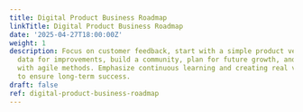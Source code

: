 ```yaml
---
title: Digital Product Business Roadmap
linkTitle: Digital Product Business Roadmap
date: '2025-04-27T18:00:00Z'
weight: 1
description: Focus on customer feedback, start with a simple product version, utilize
  data for improvements, build a community, plan for future growth, and stay adaptable
  with agile methods. Emphasize continuous learning and creating real value for customers
  to ensure long-term success.
draft: false
ref: digital-product-business-roadmap
---
```


